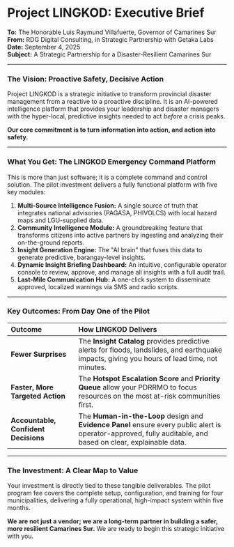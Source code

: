 # Project LINGKOD: Executive Brief

**To:** The Honorable Luis Raymund Villafuerte, Governor of Camarines Sur  
**From:** RDG Digital Consulting, in Strategic Partnership with Getaka Labs  
**Date:** September 4, 2025  
**Subject:** A Strategic Partnership for a Disaster-Resilient Camarines Sur

---

### The Vision: Proactive Safety, Decisive Action

Project LINGKOD is a strategic initiative to transform provincial disaster management from a reactive to a proactive discipline. It is an AI-powered intelligence platform that provides your leadership and disaster managers with the hyper-local, predictive insights needed to act *before* a crisis peaks.

**Our core commitment is to turn information into action, and action into safety.**

---

### What You Get: The LINGKOD Emergency Command Platform

This is more than just software; it is a complete command and control solution. The pilot investment delivers a fully functional platform with five key modules:

1.  **Multi-Source Intelligence Fusion:** A single source of truth that integrates national advisories (PAGASA, PHIVOLCS) with local hazard maps and LGU-supplied data.
2.  **Community Intelligence Module:** A groundbreaking feature that transforms citizens into active partners by ingesting and analyzing their on-the-ground reports.
3.  **Insight Generation Engine:** The "AI brain" that fuses this data to generate predictive, barangay-level insights.
4.  **Dynamic Insight Briefing Dashboard:** An intuitive, configurable operator console to review, approve, and manage all insights with a full audit trail.
5.  **Last-Mile Communication Hub:** A one-click system to disseminate approved, localized warnings via SMS and radio scripts.

---

### Key Outcomes: From Day One of the Pilot

| Outcome | How LINGKOD Delivers |
| :--- | :--- |
| **Fewer Surprises** | The **Insight Catalog** provides predictive alerts for floods, landslides, and earthquake impacts, giving you hours of lead time, not minutes. |
| **Faster, More Targeted Action** | The **Hotspot Escalation Score** and **Priority Queue** allow your PDRRMO to focus resources on the most at-risk communities first. |
| **Accountable, Confident Decisions** | The **Human-in-the-Loop** design and **Evidence Panel** ensure every public alert is operator-approved, fully auditable, and based on clear, explainable data. |

---

### The Investment: A Clear Map to Value

Your investment is directly tied to these tangible deliverables. The pilot program fee covers the complete setup, configuration, and training for four municipalities, delivering a fully operational, high-impact system within five months.

**We are not just a vendor; we are a long-term partner in building a safer, more resilient Camarines Sur.** We are ready to begin this strategic initiative with you.
